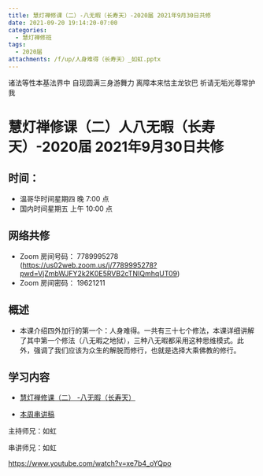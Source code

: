 ```yaml
---
title: 慧灯禅修课（二）-八无暇（长寿天）-2020届 2021年9月30日共修
date: 2021-09-20 19:14:20-07:00
categories:
  - 慧灯禅修班
tags:
  - 2020届
attachments: /f/up/人身难得（长寿天）_如虹.pptx
---
```

诸法等性本基法界中 自现圆满三身游舞力 
离障本来怙主龙钦巴 祈请无垢光尊常护我

# 慧灯禅修课（二）人八无暇（长寿天）-2020届 2021年9月30日共修

## 时间：

* 温哥华时间星期四 晚 7:00 点
* 国内时间星期五 上午 10:00 点

## 网络共修

* Zoom 房间号码： 7789995278 (<https://us02web.zoom.us/j/7789995278?pwd=VjZmbWJFY2k2K0E5RVB2cTNIQmhqUT09>)
* Zoom 房间密码： 19621211


## 概述
*  本课介绍四外加行的第一个：人身难得。一共有三十七个修法，本课详细讲解了其中第一个修法（八无暇之地狱），三种八无暇都采用这种思维模式。此外，强调了我们应该为众生的解脱而修行，也就是选择大乘佛教的修行。

## 学习内容

* [慧灯禅修课（二） -八无暇（长寿天）](https://www.huidengzhiguang.com/index.php/huideng-jiangtang/2016-07-21-09-15-04/2017-01-20-04-20-16/618-l15010)

* [本周串讲稿](https://s3.ca-central-1.wasabisys.com/hddata/f.huidengchanxiu.net/hdv/f/up/人身难得（长寿天）_如虹.pptx)

主持师兄：如虹

串讲师兄：如虹

<https://www.youtube.com/watch?v=xe7b4_oYQpo>